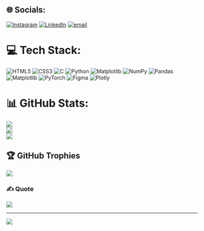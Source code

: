 
## 🌐 Socials:
[![Instagram](https://img.shields.io/badge/Instagram-%23E4405F.svg?logo=Instagram&logoColor=white)](https://instagram.com/https://www.instagram.com/__fahad._18?igsh=ZHIwZzZnYTYycjF3) [![LinkedIn](https://img.shields.io/badge/LinkedIn-%230077B5.svg?logo=linkedin&logoColor=white)](https://www.linkedin.com/in/mohd-fahad-a13880338?utm_source=share&utm_campaign=share_via&utm_content=profile&utm_medium=android_app) [![email](https://img.shields.io/badge/Email-D14836?logo=gmail&logoColor=white)](mailto:fahadfaruqui618@gmail.com) 

# 💻 Tech Stack:
![HTML5](https://img.shields.io/badge/html5-%23E34F26.svg?style=plastic&logo=html5&logoColor=white) ![CSS3](https://img.shields.io/badge/css3-%231572B6.svg?style=plastic&logo=css3&logoColor=white) ![C](https://img.shields.io/badge/c-%2300599C.svg?style=plastic&logo=c&logoColor=white) ![Python](https://img.shields.io/badge/python-3670A0?style=plastic&logo=python&logoColor=ffdd54) ![Matplotlib](https://img.shields.io/badge/Matplotlib-%23ffffff.svg?style=plastic&logo=Matplotlib&logoColor=black) ![NumPy](https://img.shields.io/badge/numpy-%23013243.svg?style=plastic&logo=numpy&logoColor=white) ![Pandas](https://img.shields.io/badge/pandas-%23150458.svg?style=plastic&logo=pandas&logoColor=white) ![Matplotlib](https://img.shields.io/badge/Matplotlib-%23ffffff.svg?style=plastic&logo=Matplotlib&logoColor=black) ![PyTorch](https://img.shields.io/badge/PyTorch-%23EE4C2C.svg?style=plastic&logo=PyTorch&logoColor=white) ![Figma](https://img.shields.io/badge/figma-%23F24E1E.svg?style=plastic&logo=figma&logoColor=white) ![Plotly](https://img.shields.io/badge/Plotly-%233F4F75.svg?style=plastic&logo=plotly&logoColor=white)
# 📊 GitHub Stats:
![](https://github-readme-stats.vercel.app/api?username=Mohd-fahad18&theme=shadow_blue&hide_border=false&include_all_commits=true&count_private=true)<br/>
![](https://nirzak-streak-stats.vercel.app/?user=Mohd-fahad18&theme=shadow_blue&hide_border=false)<br/>
![](https://github-readme-stats.vercel.app/api/top-langs/?username=Mohd-fahad18&theme=shadow_blue&hide_border=false&include_all_commits=true&count_private=true&layout=compact)

## 🏆 GitHub Trophies
![](https://github-profile-trophy.vercel.app/?username=Mohd-fahad18&theme=radical&no-frame=false&no-bg=false&margin-w=4)

### ✍️  Quote
![](https://quotes-github-readme.vercel.app/api?type=horizontal&theme=merko)

---
[![](https://visitcount.itsvg.in/api?id=Mohd-fahad18&icon=7&color=0)](https://visitcount.itsvg.in)

<!-- Proudly created with GPRM ( https://gprm.itsvg.in ) -->
 
